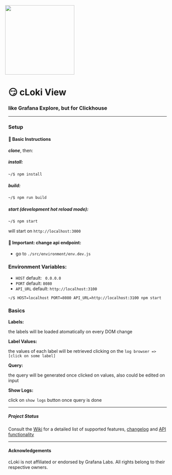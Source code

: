 <img src='https://user-images.githubusercontent.com/1423657/147935343-598c7dfd-1412-4bad-9ac6-636994810443.png' style="margin-left:-10px" width=220>

# :smirk: cLoki View

### like Grafana Explore, but for Clickhouse

------

### Setup

#### :busstop: **Basic Instructions**

***clone***, then:

##### install: 

```bash
~/$ npm install
```

##### build: 

```bash
~/$ npm run build
```
##### start (development hot reload mode): 

```bash
~/$ npm start
```

will start on ``http://localhost:3000``

#### :busstop:  **Important:** change api endpoint:

- go to ``./src/environment/env.dev.js``

### Environment Variables:

- ``HOST`` default: `` 0.0.0.0``
- ``PORT`` default: ``8080``
- ``API_URL`` default: ``http://localhost:3100``

```bash
~/$ HOST=localhost PORT=8080 API_URL=http://localhost:3100 npm start
```



### Basics


**Labels:** 

the labels will be loaded atomatically on every DOM change

**Label Values:** 

the values of each label will be retrieved clicking on the ``log browser => [click on some label]``

**Query:** 

the query will be generated once clicked on values, also could be edited on input

**Show Logs:** 

click on ``show logs`` button once query is done

------------

##### Project Status

Consult the [Wiki](https://github.com/lmangani/cLoki/wiki/LogQL-Supported-Queries) for a detailed list of supported features, [changelog](https://github.com/lmangani/cLoki/wiki/Changelog) and [API functionality](https://github.com/lmangani/cLoki/wiki/HTTP-API)

--------------


#### Acknowledgements
cLoki is not affiliated or endorsed by Grafana Labs. All rights belong to their respective owners.
